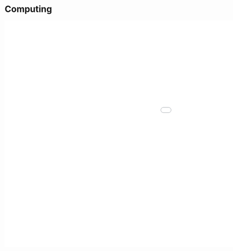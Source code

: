 Computing
===

<iframe src="./VisDbstrWznm5.html" width="1600" height="730" frameborder="0" scrolling="no"></iframe>
